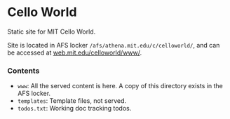 # Cello World

Static site for MIT Cello World.

Site is located in AFS locker `/afs/athena.mit.edu/c/celloworld/`,
and can be accessed at [web.mit.edu/celloworld/www/](https://web.mit.edu/celloworld/www/).

### Contents

- `www`: All the served content is here. A copy of this directory exists in the AFS locker.
- `templates`: Template files, not served.
- `todos.txt`: Working doc tracking todos.
